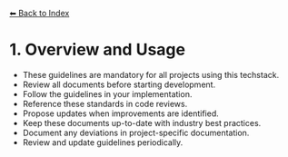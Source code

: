 [⬅ Back to Index](./index.md)

# 1. Overview and Usage

- These guidelines are mandatory for all projects using this techstack.
- Review all documents before starting development.
- Follow the guidelines in your implementation.
- Reference these standards in code reviews.
- Propose updates when improvements are identified.
- Keep these documents up-to-date with industry best practices.
- Document any deviations in project-specific documentation.
- Review and update guidelines periodically. 
